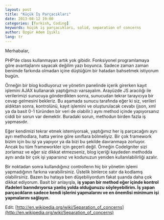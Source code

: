 ```yaml
---
layout: post
title: "Küçük İş Parçacıkları"
date: 2013-08-12 19:00
categories: [Turkish, Coding]
keywords: küçük iş parçacıkları, solid, separation of concerns
author: Özgür Adem Işıklı
lang: tr
---
```


Merhabalar,

PHP’de class kullanmayan artık yok gibidir. Fonksiyonel programlamaya göre avantajlarını sayacak değilim yazı boyunca. Sadece zaman zaman benimde farkında olmadan içine düştüğüm bir hatadan bahsetmek istiyorum bugün.

Örneğin bir blog kodluyoruz ve yönetim panelinde içerik girerken kayıt işlemini AJAX kullanarak yaptığımızı varsayalım. Arayüzde JS aracılığı ile verilerimizi sunucuya gönderdikten sonra, sunucudan tekrar tarayıcıya bir cevap gelmesini bekleriz. Bu aşamada sunucu tarafında eğer ki siz, verileri aldıktan sonra, kontrolünü, kayıt işlemini ve oluşturulacak cevabı (json, xml ya da basit 0-1 türünden bir veri de olabilir.) aynı method içinde yapıyorsanız ciddi bir sorun var demektir. Buradaki sorun, methodun birden fazla iş yapmasıdır.

Eğer kendimizi tekrar etmek istemiyorsak, yaptığımız her iş parçacağını ayrı ayrı methodlara, hatta yerine göre sınıflara bölmeliyiz. Bir çok framework bizim için bu işi ya yapıyor ya da bizi bu şekilde davranmaya zorluyor. Ancak bu tüm frameworkler için geçerli değil. Örneğin CodeIgniter sizi zorlamaz ve eğer siz dikkat etmezseniz, blog içeriği kaydeden methodda aynı anda bir çok işi yaparsınız ve kodunuzun yeniden kullanılabilirliği azalır.

Bir noktadan sonra kullandığınız controllerın hiç bir yönetim işlemi yapmadığının farkına varabilirsiniz. Üstelik binlerce satır da kodlamış olabilirsiniz. Bazen bu hataya ben düşebiliyordum fakat şuanda daha çok dikkat ediyorum. Basit bir anlayışla, **iş yapan bir method eğer içinde kontrol ifadeleri barındırıyorsa yanlış yolda olduğunuzu söyleyebilirim. İş yapan parçacıkların sadece kendi işlerini yapmalarını ve en önemlisi minimum işi yapmalarını sağlayın.**

Edit: [http://en.wikipedia.org/wiki/Separation_of_concerns](http://en.wikipedia.org/wiki/Separation_of_concerns)
